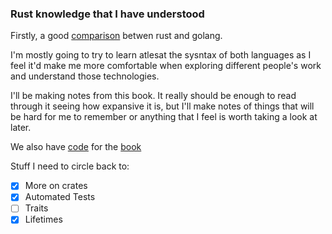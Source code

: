 ### Rust knowledge that I have understood

Firstly, a good [comparison](https://bitfieldconsulting.com/golang/rust-vs-go) betwen rust and golang.

I'm mostly going to try to learn atlesat the sysntax of both languages as I feel it'd make me more comfortable when exploring different people's work and understand those technologies.

I'll be making notes from this book. It really should be enough to read through it seeing how expansive it is, but I'll make notes of things that will be hard for me to remember or anything that I feel is worth taking a look at later.

We also have [code](https://github.com/rust-lang/book/tree/master/src) for the [book](https://doc.rust-lang.org/book/)

Stuff I need to circle back to:

- [x] More on crates
- [x] Automated Tests
- [ ] Traits
- [x] Lifetimes
